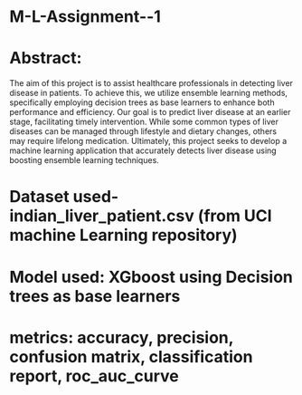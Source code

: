 # M-L-Assignment--1
# Abstract: 
The aim of this project is to assist healthcare professionals in detecting liver disease in patients. To achieve this, we utilize ensemble learning methods, specifically employing decision trees as base learners to enhance both performance and efficiency. Our goal is to predict liver disease at an earlier stage, facilitating timely intervention. While some common types of liver diseases can be managed through lifestyle and dietary changes, others may require lifelong medication. Ultimately, this project seeks to develop a machine learning application that accurately detects liver disease using boosting ensemble learning techniques.

# Dataset used- indian_liver_patient.csv (from UCI machine Learning repository)

# Model used: XGboost using Decision trees as base learners

# metrics: accuracy, precision, confusion matrix, classification report, roc_auc_curve